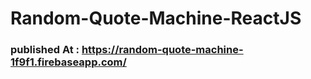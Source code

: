 # Random-Quote-Machine-ReactJS

### published At : https://random-quote-machine-1f9f1.firebaseapp.com/
